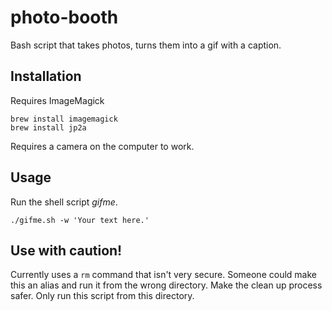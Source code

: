 # photo-booth
Bash script that takes photos, turns them into a gif with a caption.

## Installation
Requires ImageMagick

```
brew install imagemagick
brew install jp2a
```

Requires a camera on the computer to work.

## Usage

Run the shell script _gifme_.

```
./gifme.sh -w 'Your text here.'
```

## Use with caution!

Currently uses a ```rm``` command that isn't very secure.  Someone could make this an alias and run it from the wrong directory. Make the clean up process safer.  Only run this script from this directory.